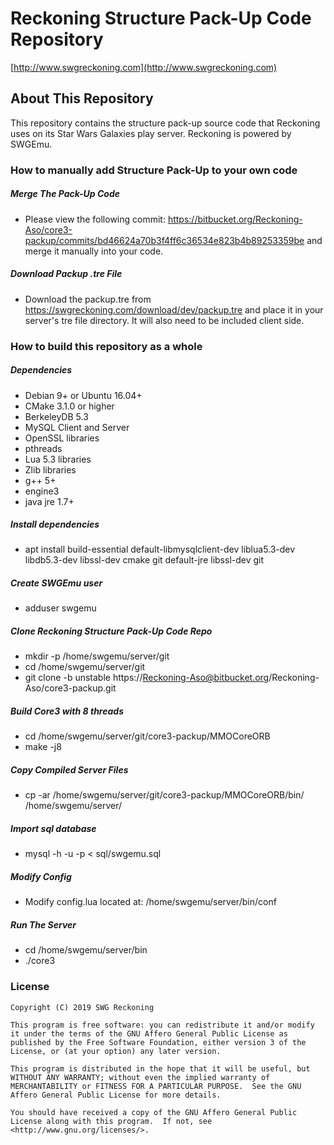 # Reckoning Structure Pack-Up Code Repository #

[http://www.swgreckoning.com](http://www.swgreckoning.com)

## About This Repository ##

This repository contains the structure pack-up source code that Reckoning uses on its Star Wars Galaxies play server. Reckoning is powered by SWGEmu.

### How to manually add Structure Pack-Up to your own code ###

##### Merge The Pack-Up Code #####
  * Please view the following commit: https://bitbucket.org/Reckoning-Aso/core3-packup/commits/bd46624a70b3f4ff6c36534e823b4b89253359be and merge it manually into your code.
  
##### Download Packup .tre File #####
  * Download the packup.tre from https://swgreckoning.com/download/dev/packup.tre and place it in your server's tre file directory. It will also need to be included client side.

### How to build this repository as a whole ###

##### Dependencies #####
  * Debian 9+ or Ubuntu 16.04+
  * CMake 3.1.0 or higher
  * BerkeleyDB 5.3
  * MySQL Client and Server
  * OpenSSL libraries
  * pthreads
  * Lua 5.3 libraries
  * Zlib libraries
  * g++ 5+
  * engine3
  * java jre 1.7+

##### Install dependencies #####
  * apt install build-essential default-libmysqlclient-dev liblua5.3-dev libdb5.3-dev libssl-dev cmake git default-jre libssl-dev git

##### Create SWGEmu user #####
  * adduser swgemu

##### Clone Reckoning Structure Pack-Up Code Repo  #####
  * mkdir -p /home/swgemu/server/git
  * cd /home/swgemu/server/git
  * git clone -b unstable https://Reckoning-Aso@bitbucket.org/Reckoning-Aso/core3-packup.git

##### Build Core3 with 8 threads #####
  * cd /home/swgemu/server/git/core3-packup/MMOCoreORB
  * make -j8

##### Copy Compiled Server Files #####
  * cp -ar /home/swgemu/server/git/core3-packup/MMOCoreORB/bin/ /home/swgemu/server/

##### Import sql database #####
  * mysql -h<MYSQLHOST> -u<MYSQLUSER> -p<MYSQLPASSWORD> < sql/swgemu.sql

##### Modify Config #####
  * Modify config.lua located at: /home/swgemu/server/bin/conf

##### Run The Server #####
  * cd /home/swgemu/server/bin
  * ./core3

### License ###
    Copyright (C) 2019 SWG Reckoning

    This program is free software: you can redistribute it and/or modify
    it under the terms of the GNU Affero General Public License as published by the Free Software Foundation, either version 3 of the License, or (at your option) any later version.

    This program is distributed in the hope that it will be useful, but WITHOUT ANY WARRANTY; without even the implied warranty of MERCHANTABILITY or FITNESS FOR A PARTICULAR PURPOSE.  See the GNU Affero General Public License for more details.

    You should have received a copy of the GNU Affero General Public License along with this program.  If not, see <http://www.gnu.org/licenses/>.